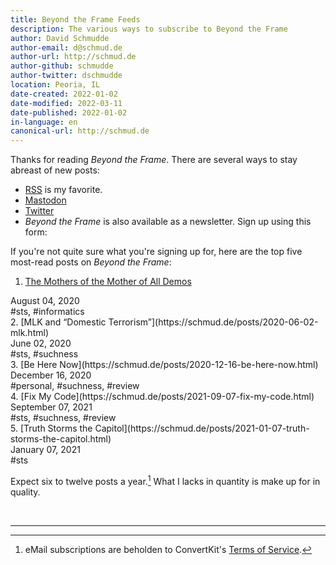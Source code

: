 ```yaml
---
title: Beyond the Frame Feeds
description: The various ways to subscribe to Beyond the Frame
author: David Schmudde
author-email: d@schmud.de
author-url: http://schmud.de
author-github: schmudde
author-twitter: dschmudde
location: Peoria, IL
date-created: 2022-01-02
date-modified: 2022-03-11
date-published: 2022-01-02
in-language: en
canonical-url: http://schmud.de
---
```


Thanks for reading *Beyond the Frame*. There are several ways to stay abreast of new posts:

- <i class="fas fa-rss"></i> <a href="/feed.rss">RSS</a> is my favorite.
- <i class="fab fa-mastodon"></i> [Mastodon](https://mastodon.social/@schmudde)
- <i class="fab fa-twitter"></i> [Twitter](https://twitter.com/dschmudde)
- <i class="fas fa-envelope"></i> *Beyond the Frame* is also available as a newsletter. Sign up using this form:

<script async data-uid="6bb8abca74" src="https://schmudde.ck.page/6bb8abca74/index.js"></script>

If you're not quite sure what you're signing up for, here are the top five most-read posts on *Beyond the Frame*:


1. [The Mothers of the Mother of All Demos](https://schmud.de/posts/2020-08-04-mother-of-mothers.html)
<div class="f5"><i class="fa fa-calendar mr2"></i> August 04, 2020</div>
<div class="f5"><i class="fa fa-tags mr2"></i> #sts, #informatics</div>
2. [MLK and “Domestic Terrorism”](https://schmud.de/posts/2020-06-02-mlk.html)
<div class="f5"><i class="fa fa-calendar mr2"></i> June 02, 2020</div>
<div class="f5"><i class="fa fa-tags mr2"></i> #sts, #suchness</div>
3. [Be Here Now](https://schmud.de/posts/2020-12-16-be-here-now.html)
<div class="f5"><i class="fa fa-calendar mr2"></i> December 16, 2020</div>
<div class="f5"><i class="fa fa-tags mr2"></i> #personal, #suchness, #review</div>
4. [Fix My Code](https://schmud.de/posts/2021-09-07-fix-my-code.html)
<div class="f5"><i class="fa fa-calendar mr2"></i> September 07, 2021</div>
<div class="f5"><i class="fa fa-tags mr2"></i> #sts, #suchness, #review</div>
5. [Truth Storms the Capitol](https://schmud.de/posts/2021-01-07-truth-storms-the-capitol.html)
<div class="f5"><i class="fa fa-calendar mr2"></i> January 07, 2021</div>
<div class="f5"><i class="fa fa-tags mr2"></i> #sts</div>



Expect six to twelve posts a year.[^tos] What I lacks in quantity is make up for in quality.

[^tos]: eMail subscriptions are beholden to ConvertKit's [Terms of Service](https://convertkit.com/terms).

<br />

---
